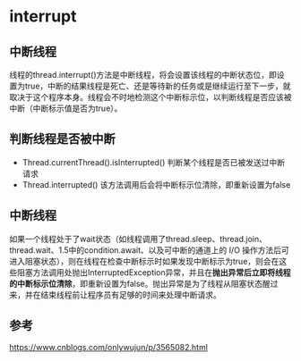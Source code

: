 # interrupt

## 中断线程
线程的thread.interrupt()方法是中断线程，将会设置该线程的中断状态位，即设置为true，中断的结果线程是死亡、还是等待新的任务或是继续运行至下一步，就取决于这个程序本身。线程会不时地检测这个中断标示位，以判断线程是否应该被中断（中断标示值是否为true）。

## 判断线程是否被中断
* Thread.currentThread().isInterrupted()
    判断某个线程是否已被发送过中断请求
* Thread.interrupted()
    该方法调用后会将中断标示位清除，即重新设置为false

## 中断线程
如果一个线程处于了wait状态（如线程调用了thread.sleep、thread.join、thread.wait、1.5中的condition.await、以及可中断的通道上的 I/O 操作方法后可进入阻塞状态），则在线程在检查中断标示时如果发现中断标示为true，则会在这些阻塞方法调用处抛出InterruptedException异常，并且在**抛出异常后立即将线程的中断标示位清除**，即重新设置为false。抛出异常是为了线程从阻塞状态醒过来，并在结束线程前让程序员有足够的时间来处理中断请求。

## 参考
https://www.cnblogs.com/onlywujun/p/3565082.html